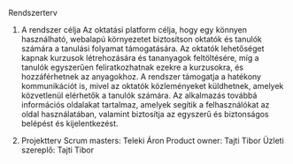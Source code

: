 Rendszerterv
1. A rendszer célja
Az oktatási platform célja, hogy egy könnyen használható, webalapú környezetet biztosítson oktatók és tanulók számára a tanulási folyamat támogatására. Az oktatók lehetőséget kapnak kurzusok létrehozására és tananyagok feltöltésére, míg a tanulók egyszerűen feliratkozhatnak ezekre a kurzusokra, és hozzáférhetnek az anyagokhoz. A rendszer támogatja a hatékony kommunikációt is, mivel az oktatók közleményeket küldhetnek, amelyek közvetlenül elérhetők a tanulók számára. Az alkalmazás továbbá információs oldalakat tartalmaz, amelyek segítik a felhasználókat az oldal használatában, valamint biztosítja az egyszerű és biztonságos belépést és kijelentkezést.

2. Projektterv
Scrum masters: Teleki Áron
Product owner: Tajti Tibor
Üzleti szereplő: Tajti Tibor


